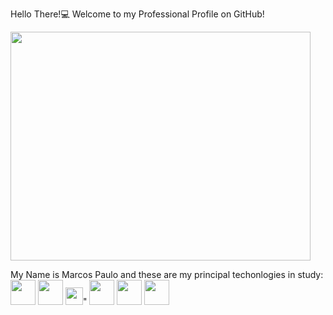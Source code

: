 Hello There!💻
Welcome to my Professional Profile on GitHub!

<img src="https://media.giphy.com/media/oBYB0gqUy3xxBf89aT/giphy.gif" width="480" height="366" frameBorder="0" class="giphy-embed" allowFullScreen>

My Name is Marcos Paulo and these are
my principal techonlogies in study: <br>
<img src ="https://upload.wikimedia.org/wikipedia/commons/thumb/9/99/Unofficial_JavaScript_logo_2.svg/260px-Unofficial_JavaScript_logo_2.svg.png" width ="40">
<img src="https://upload.wikimedia.org/wikipedia/commons/thumb/6/61/HTML5_logo_and_wordmark.svg/1200px-HTML5_logo_and_wordmark.svg.png" width ="40">
<img src="https://upload.wikimedia.org/wikipedia/commons/thumb/d/d5/CSS3_logo_and_wordmark.svg/1452px-CSS3_logo_and_wordmark.svg.png" width="28">" 
<img src="https://plugins.jetbrains.com/files/6098/351655/icon/pluginIcon.svg" width="40">
<img src="https://upload.wikimedia.org/wikipedia/commons/thumb/a/a7/React-icon.svg/800px-React-icon.svg.png" width ="40">
<img src ="![image](https://github.com/marcospaulo2486/marcospaulo2486/assets/108994819/eac96cfb-ebf0-47d6-92b2-fb2c50cbe8ac)
" width = "40">
